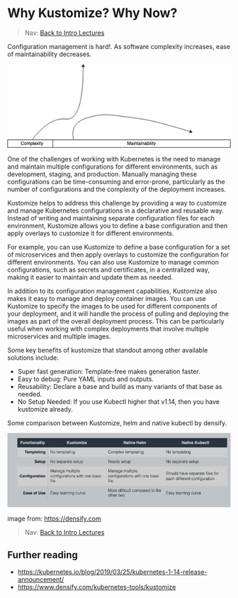 # Why Kustomize? Why Now? 

> Nav: [Back to Intro Lectures](../README.md)

Configuration management is hard!.
As software complexity increases, ease of maintainability decreases.

![Software complexity vs maintainability](images/what-is-kustomize-4.png)

One of the challenges of working with Kubernetes is the need to manage and maintain multiple configurations for different environments, such as development, staging, and production. Manually managing these configurations can be time-consuming and error-prone, particularly as the number of configurations and the complexity of the deployment increases.

Kustomize helps to address this challenge by providing a way to customize and manage Kubernetes configurations in a declarative and reusable way. Instead of writing and maintaining separate configuration files for each environment, Kustomize allows you to define a base configuration and then apply overlays to customize it for different environments.

For example, you can use Kustomize to define a base configuration for a set of microservices and then apply overlays to customize the configuration for different environments. You can also use Kustomize to manage common configurations, such as secrets and certificates, in a centralized way, making it easier to maintain and update them as needed.

In addition to its configuration management capabilities, Kustomize also makes it easy to manage and deploy container images. You can use Kustomize to specify the images to be used for different components of your deployment, and it will handle the process of pulling and deploying the images as part of the overall deployment process. This can be particularly useful when working with complex deployments that involve multiple microservices and multiple images.


Some key benefits of kustomize that standout among other available solutions include:
- Super fast generation: Template-free makes generation faster.
- Easy to debug: Pure YAML inputs and outputs.
- Reusability: Declare a base and build as many variants of that base as needed.
- No Setup Needed: If you use Kubectl higher that v1.14, then you have kustomize already.

Some comparison between Kustomize, helm and native kubectl by densify.

![Kustomize vs others](images/kustomize-vs-others.png)

image from: https://densify.com


> Nav: [Back to Intro Lectures](../README.md)

## Further reading

- https://kubernetes.io/blog/2019/03/25/kubernetes-1-14-release-announcement/
- https://www.densify.com/kubernetes-tools/kustomize
